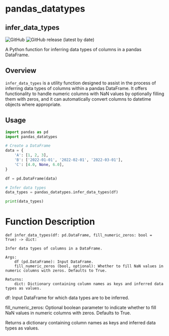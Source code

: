 # pandas_datatypes

## infer_data_types

![GitHub](https://img.shields.io/github/license/yourusername/infer_data_types)
![GitHub release (latest by date)](https://img.shields.io/github/v/release/yourusername/infer_data_types)

A Python function for inferring data types of columns in a pandas DataFrame.

## Overview

`infer_data_types` is a utility function designed to assist in the process of inferring data types of columns within a pandas DataFrame. It offers functionality to handle numeric columns with NaN values by optionally filling them with zeros, and it can automatically convert columns to datetime objects where appropriate.

## Usage

```python
import pandas as pd
import pandas_datatypes 

# Create a DataFrame
data = {
    'A': [1, 2, 3],
    'B': ['2022-01-01', '2022-02-01', '2022-03-01'],
    'C': [4.0, None, 6.0],
}

df = pd.DataFrame(data)

# Infer data types
data_types = pandas_datatypes.infer_data_types(df)

print(data_types)
```
# Function Description

```
def infer_data_types(df: pd.DataFrame, fill_numeric_zeros: bool = True) -> dict:
```
 
    Infer data types of columns in a DataFrame.

    Args:
        df (pd.DataFrame): Input DataFrame.
        fill_numeric_zeros (bool, optional): Whether to fill NaN values in numeric columns with zeros. Defaults to True.

    Returns:
        dict: Dictionary containing column names as keys and inferred data types as values.


df: Input DataFrame for which data types are to be inferred.

fill_numeric_zeros: Optional boolean parameter to indicate whether to fill NaN values in numeric columns with zeros. Defaults to True.

Returns a dictionary containing column names as keys and inferred data types as values.